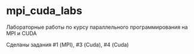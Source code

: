 # mpi_cuda_labs
Лабораторные работы по курсу параллельного программирования на MPI и CUDA

Сделаны задания #1 (MPI), #3 (Cuda), #4 (Cuda)